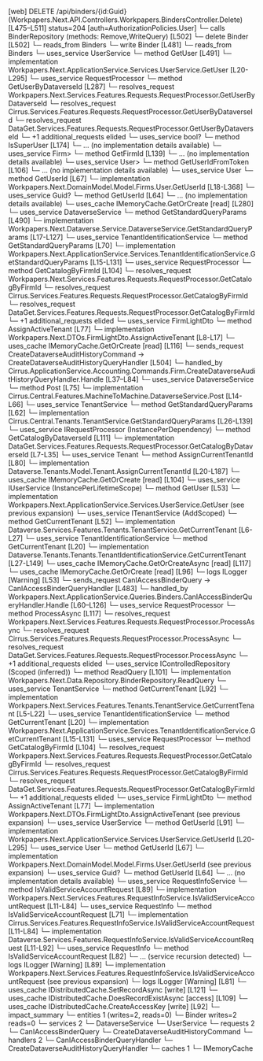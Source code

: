 [web] DELETE /api/binders/{id:Guid}  (Workpapers.Next.API.Controllers.Workpapers.BindersController.Delete)  [L475–L511] status=204 [auth=AuthorizationPolicies.User]
  └─ calls BinderRepository (methods: Remove,WriteQuery) [L502]
  └─ delete Binder [L502]
    └─ reads_from Binders
  └─ write Binder [L481]
    └─ reads_from Binders
  └─ uses_service UserService
    └─ method GetUser [L491]
      └─ implementation Workpapers.Next.ApplicationService.Services.UserService.GetUser [L20-L295]
        └─ uses_service RequestProcessor
          └─ method GetUserByDataverseId [L287]
            └─ resolves_request Workpapers.Next.Services.Features.Requests.RequestProcessor.GetUserByDataverseId
            └─ resolves_request Cirrus.Services.Features.Requests.RequestProcessor.GetUserByDataverseId
            └─ resolves_request DataGet.Services.Features.Requests.RequestProcessor.GetUserByDataverseId
            └─ +1 additional_requests elided
        └─ uses_service bool?
          └─ method IsSuperUser [L174]
            └─ ... (no implementation details available)
        └─ uses_service Firm>
          └─ method GetFirmId [L139]
            └─ ... (no implementation details available)
        └─ uses_service User>
          └─ method GetUserIdFromToken [L106]
            └─ ... (no implementation details available)
        └─ uses_service User
          └─ method GetUserId [L67]
            └─ implementation Workpapers.Next.DomainModel.Model.Firms.User.GetUserId [L18-L368]
        └─ uses_service Guid?
          └─ method GetUserId [L64]
            └─ ... (no implementation details available)
        └─ uses_cache IMemoryCache.GetOrCreate [read] [L280]
  └─ uses_service DataverseService
    └─ method GetStandardQueryParams [L490]
      └─ implementation Workpapers.Next.Dataverse.Service.DataverseService.GetStandardQueryParams [L17-L127]
        └─ uses_service TenantIdentificationService
          └─ method GetStandardQueryParams [L70]
            └─ implementation Workpapers.Next.ApplicationService.Services.TenantIdentificationService.GetStandardQueryParams [L15-L131]
              └─ uses_service RequestProcessor
                └─ method GetCatalogByFirmId [L104]
                  └─ resolves_request Workpapers.Next.Services.Features.Requests.RequestProcessor.GetCatalogByFirmId
                  └─ resolves_request Cirrus.Services.Features.Requests.RequestProcessor.GetCatalogByFirmId
                  └─ resolves_request DataGet.Services.Features.Requests.RequestProcessor.GetCatalogByFirmId
                  └─ +1 additional_requests elided
              └─ uses_service FirmLightDto
                └─ method AssignActiveTenant [L77]
                  └─ implementation Workpapers.Next.DTOs.FirmLightDto.AssignActiveTenant [L8-L17]
              └─ uses_cache IMemoryCache.GetOrCreate [read] [L116]
  └─ sends_request CreateDataverseAuditHistoryCommand -> CreateDataverseAuditHistoryQueryHandler [L504]
    └─ handled_by Cirrus.ApplicationService.Accounting.Commands.Firm.CreateDataverseAuditHistoryQueryHandler.Handle [L37–L84]
      └─ uses_service DataverseService
        └─ method Post [L75]
          └─ implementation Cirrus.Central.Features.MachineToMachine.DataverseService.Post [L14-L66]
            └─ uses_service TenantService
              └─ method GetStandardQueryParams [L62]
                └─ implementation Cirrus.Central.Tenants.TenantService.GetStandardQueryParams [L26-L139]
                  └─ uses_service IRequestProcessor (InstancePerDependency)
                    └─ method GetCatalogByDataverseId [L111]
                      └─ implementation DataGet.Services.Features.Requests.RequestProcessor.GetCatalogByDataverseId [L7-L35]
                  └─ uses_service Tenant
                    └─ method AssignCurrentTenantId [L80]
                      └─ implementation Dataverse.Tenants.Model.Tenant.AssignCurrentTenantId [L20-L187]
                  └─ uses_cache IMemoryCache.GetOrCreate [read] [L104]
      └─ uses_service IUserService (InstancePerLifetimeScope)
        └─ method GetUser [L53]
          └─ implementation Workpapers.Next.ApplicationService.Services.UserService.GetUser (see previous expansion)
      └─ uses_service ITenantService (AddScoped)
        └─ method GetCurrentTenant [L52]
          └─ implementation Dataverse.Services.Features.Tenants.TenantService.GetCurrentTenant [L6-L27]
            └─ uses_service TenantIdentificationService
              └─ method GetCurrentTenant [L20]
                └─ implementation Dataverse.Tenants.Tenants.TenantIdentificationService.GetCurrentTenant [L27-L149]
                  └─ uses_cache IMemoryCache.GetOrCreateAsync [read] [L117]
                  └─ uses_cache IMemoryCache.GetOrCreate [read] [L96]
                  └─ logs ILogger<ITenantIdentificationService> [Warning] [L53]
  └─ sends_request CanIAccessBinderQuery -> CanIAccessBinderQueryHandler [L483]
    └─ handled_by Workpapers.Next.ApplicationService.Queries.Binders.CanIAccessBinderQueryHandler.Handle [L60–L126]
      └─ uses_service RequestProcessor
        └─ method ProcessAsync [L117]
          └─ resolves_request Workpapers.Next.Services.Features.Requests.RequestProcessor.ProcessAsync
          └─ resolves_request Cirrus.Services.Features.Requests.RequestProcessor.ProcessAsync
          └─ resolves_request DataGet.Services.Features.Requests.RequestProcessor.ProcessAsync
          └─ +1 additional_requests elided
      └─ uses_service IControlledRepository<Binder> (Scoped (inferred))
        └─ method ReadQuery [L101]
          └─ implementation Workpapers.Next.Data.Repository.BinderRepository.ReadQuery
      └─ uses_service TenantService
        └─ method GetCurrentTenant [L92]
          └─ implementation Workpapers.Next.Services.Features.Tenants.TenantService.GetCurrentTenant [L5-L22]
            └─ uses_service TenantIdentificationService
              └─ method GetCurrentTenant [L20]
                └─ implementation Workpapers.Next.ApplicationService.Services.TenantIdentificationService.GetCurrentTenant [L15-L131]
                  └─ uses_service RequestProcessor
                    └─ method GetCatalogByFirmId [L104]
                      └─ resolves_request Workpapers.Next.Services.Features.Requests.RequestProcessor.GetCatalogByFirmId
                      └─ resolves_request Cirrus.Services.Features.Requests.RequestProcessor.GetCatalogByFirmId
                      └─ resolves_request DataGet.Services.Features.Requests.RequestProcessor.GetCatalogByFirmId
                      └─ +1 additional_requests elided
                  └─ uses_service FirmLightDto
                    └─ method AssignActiveTenant [L77]
                      └─ implementation Workpapers.Next.DTOs.FirmLightDto.AssignActiveTenant (see previous expansion)
      └─ uses_service UserService
        └─ method GetUserId [L91]
          └─ implementation Workpapers.Next.ApplicationService.Services.UserService.GetUserId [L20-L295]
            └─ uses_service User
              └─ method GetUserId [L67]
                └─ implementation Workpapers.Next.DomainModel.Model.Firms.User.GetUserId (see previous expansion)
            └─ uses_service Guid?
              └─ method GetUserId [L64]
                └─ ... (no implementation details available)
      └─ uses_service RequestInfoService
        └─ method IsValidServiceAccountRequest [L89]
          └─ implementation Workpapers.Next.Services.Features.RequestInfoService.IsValidServiceAccountRequest [L11-L84]
            └─ uses_service RequestInfo
              └─ method IsValidServiceAccountRequest [L71]
                └─ implementation Cirrus.Services.Features.RequestInfoService.IsValidServiceAccountRequest [L11-L84]
                └─ implementation Dataverse.Services.Features.RequestInfoService.IsValidServiceAccountRequest [L11-L92]
                  └─ uses_service RequestInfo
                    └─ method IsValidServiceAccountRequest [L82]
                      └─ ... (service recursion detected)
                  └─ logs ILogger<IRequestInfoService> [Warning] [L89]
                └─ implementation Workpapers.Next.Services.Features.RequestInfoService.IsValidServiceAccountRequest (see previous expansion)
            └─ logs ILogger<IRequestInfoService> [Warning] [L81]
      └─ uses_cache IDistributedCache.SetRecordAsync [write] [L121]
      └─ uses_cache IDistributedCache.DoesRecordExistAsync [access] [L109]
      └─ uses_cache IDistributedCache.CreateAccessKey [write] [L92]
  └─ impact_summary
    └─ entities 1 (writes=2, reads=0)
      └─ Binder writes=2 reads=0
    └─ services 2
      └─ DataverseService
      └─ UserService
    └─ requests 2
      └─ CanIAccessBinderQuery
      └─ CreateDataverseAuditHistoryCommand
    └─ handlers 2
      └─ CanIAccessBinderQueryHandler
      └─ CreateDataverseAuditHistoryQueryHandler
    └─ caches 1
      └─ IMemoryCache

